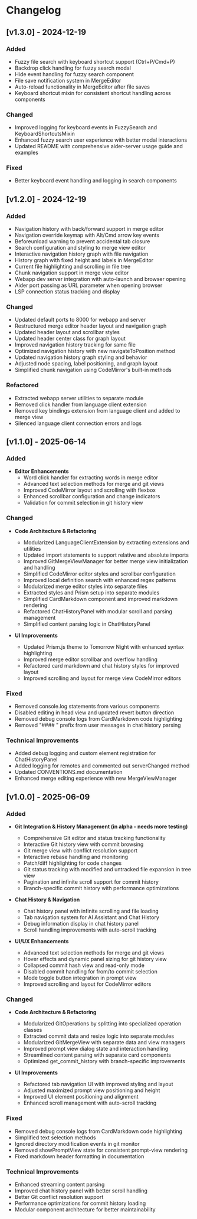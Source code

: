 # Changelog

## [v1.3.0] - 2024-12-19

### Added
- Fuzzy file search with keyboard shortcut support (Ctrl+P/Cmd+P)
- Backdrop click handling for fuzzy search modal
- Hide event handling for fuzzy search component
- File save notification system in MergeEditor
- Auto-reload functionality in MergeEditor after file saves
- Keyboard shortcut mixin for consistent shortcut handling across components

### Changed
- Improved logging for keyboard events in FuzzySearch and KeyboardShortcutsMixin
- Enhanced fuzzy search user experience with better modal interactions
- Updated README with comprehensive aider-server usage guide and examples

### Fixed
- Better keyboard event handling and logging in search components

## [v1.2.0] - 2024-12-19

### Added
- Navigation history with back/forward support in merge editor
- Navigation override keymap with Alt/Cmd arrow key events
- Beforeunload warning to prevent accidental tab closure
- Search configuration and styling to merge view editor
- Interactive navigation history graph with file navigation
- History graph with fixed height and labels in MergeEditor
- Current file highlighting and scrolling in file tree
- Chunk navigation support in merge view editor
- Webapp dev server integration with auto-launch and browser opening
- Aider port passing as URL parameter when opening browser
- LSP connection status tracking and display

### Changed
- Updated default ports to 8000 for webapp and server
- Restructured merge editor header layout and navigation graph
- Updated header layout and scrollbar styles
- Updated header center class for graph layout
- Improved navigation history tracking for same file
- Optimized navigation history with new navigateToPosition method
- Updated navigation history graph styling and behavior
- Adjusted node spacing, label positioning, and graph layout
- Simplified chunk navigation using CodeMirror's built-in methods

### Refactored
- Extracted webapp server utilities to separate module
- Removed click handler from language client extension
- Removed key bindings extension from language client and added to merge view
- Silenced language client connection errors and logs

## [v1.1.0] - 2025-06-14

### Added

- **Editor Enhancements**
  - Word click handler for extracting words in merge editor
  - Advanced text selection methods for merge and git views
  - Improved CodeMirror layout and scrolling with flexbox
  - Enhanced scrollbar configuration and change indicators
  - Validation for commit selection in git history view

### Changed
- **Code Architecture & Refactoring**
  - Modularized LanguageClientExtension by extracting extensions and utilities
  - Updated import statements to support relative and absolute imports
  - Improved GitMergeViewManager for better merge view initialization and handling
  - Simplified CodeMirror editor styles and scrollbar configuration
  - Improved local definition search with enhanced regex patterns
  - Modularized merge editor styles into separate files
  - Extracted styles and Prism setup into separate modules
  - Simplified CardMarkdown component and improved markdown rendering
  - Refactored ChatHistoryPanel with modular scroll and parsing management
  - Simplified content parsing logic in ChatHistoryPanel

- **UI Improvements**
  - Updated Prism.js theme to Tomorrow Night with enhanced syntax highlighting
  - Improved merge editor scrollbar and overflow handling
  - Refactored card markdown and chat history styles for improved layout
  - Improved scrolling and layout for merge view CodeMirror editors

### Fixed
- Removed console.log statements from various components
- Disabled editing in head view and updated revert button direction
- Removed debug console logs from CardMarkdown code highlighting
- Removed "#### " prefix from user messages in chat history parsing

### Technical Improvements
- Added debug logging and custom element registration for ChatHistoryPanel
- Added logging for remotes and commented out serverChanged method
- Updated CONVENTIONS.md documentation
- Enhanced merge editing experience with new MergeViewManager

## [v1.0.0] - 2025-06-09

### Added
- **Git Integration & History Management (in alpha - needs more testing)**
  - Comprehensive Git editor and status tracking functionality
  - Interactive Git history view with commit browsing
  - Git merge view with conflict resolution support
  - Interactive rebase handling and monitoring
  - Patch/diff highlighting for code changes
  - Git status tracking with modified and untracked file expansion in tree view
  - Pagination and infinite scroll support for commit history
  - Branch-specific commit history with performance optimizations

- **Chat History & Navigation**
  - Chat history panel with infinite scrolling and file loading
  - Tab navigation system for AI Assistant and Chat History
  - Debug information display in chat history panel
  - Scroll handling improvements with auto-scroll tracking

- **UI/UX Enhancements**
  - Advanced text selection methods for merge and git views
  - Hover effects and dynamic panel sizing for git history view
  - Collapsed commit hash view and read-only mode
  - Disabled commit handling for from/to commit selection
  - Mode toggle button integration in prompt view
  - Improved scrolling and layout for CodeMirror editors

### Changed
- **Code Architecture & Refactoring**
  - Modularized GitOperations by splitting into specialized operation classes
  - Extracted commit data and resize logic into separate modules
  - Modularized GitMergeView with separate data and view managers
  - Improved prompt view dialog state and interaction handling
  - Streamlined content parsing with separate card components
  - Optimized get_commit_history with branch-specific improvements

- **UI Improvements**
  - Refactored tab navigation UI with improved styling and layout
  - Adjusted maximized prompt view positioning and height
  - Improved UI element positioning and alignment
  - Enhanced scroll management with auto-scroll tracking

### Fixed
- Removed debug console logs from CardMarkdown code highlighting
- Simplified text selection methods
- Ignored directory modification events in git monitor
- Removed showPromptView state for consistent prompt-view rendering
- Fixed markdown header formatting in documentation

### Technical Improvements
- Enhanced streaming content parsing
- Improved chat history panel with better scroll handling
- Better Git conflict resolution support
- Performance optimizations for commit history loading
- Modular component architecture for better maintainability
